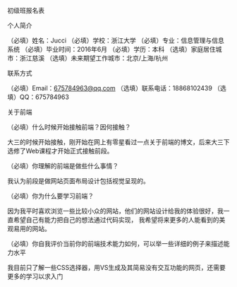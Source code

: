 初级班报名表

个人简介

（必填）姓名：Jucci
（必填）学校：浙江大学
（必填）专业：信息管理与信息系统
（必填）毕业时间：2016年6月
（必填）学历：本科
（选填）家庭居住城市：浙江慈溪
（选填）未来期望工作城市：北京/上海/杭州

联系方式

（必填）Email：675784963@qq.com
（选填）联系电话：18868102439
（选填）QQ：675784963

关于前端

（必填）什么时候开始接触前端？因何接触？
 
 大三的时候开始接触，刚开始在网上有零星看过一点关于前端的博文，后来大三下选修了Web课程才开始正式接触前段。
 
（必填）你理解的前端是做些什么事情？

我认为前段是做网站页面布局设计包括视觉呈现的。

（必填）你为什么要学习前端？

因为我平时喜欢浏览一些比较小众的网站，他们的网站设计给我的体验很好，我一直希望自己有能力把自己的想法通过代码实现，
我希望将来更多的人能看到的美观易用的网站。

（必填）你自我评价当前你的前端技术能力如何，可以举一些详细的例子来描述能力水平

我目前只了解一些CSS选择器，用VS生成及其简易没有交互功能的网页，还需要更多的学习以求入门
